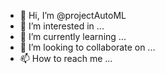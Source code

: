 - 👋 Hi, I’m @projectAutoML
- 👀 I’m interested in ...
- 🌱 I’m currently learning ...
- 💞️ I’m looking to collaborate on ...
- 📫 How to reach me ...

<!---
projectAutoML/projectAutoML is a ✨ special ✨ repository because its `README.md` (this file) appears on your GitHub profile.
You can click the Preview link to take a look at your changes.
--->
